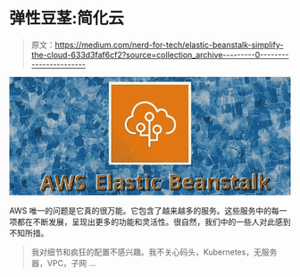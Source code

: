 # 弹性豆茎:简化云

> 原文：<https://medium.com/nerd-for-tech/elastic-beanstalk-simplify-the-cloud-633d3faf6cf2?source=collection_archive---------0----------------------->

![](img/defbe166fe32a71cfa121b675f22c687.png)

AWS 唯一的问题是它真的很万能。它包含了越来越多的服务。这些服务中的每一项都在不断发展，呈现出更多的功能和灵活性。很自然，我们中的一些人对此感到不知所措。

> 我对细节和疯狂的配置不感兴趣。我不关心码头，Kubernetes，无服务器，VPC，子网 …